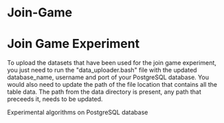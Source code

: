 # Join-Game

<h1>Join Game Experiment</h1>
To upload the datasets that have been used for the join game experiment, you just need to run the  "data_uploader.bash" file with the 
updated database_name, username and port of your PostgreSQL database. You would also need to update the path of the file location 
that contains all the table data. The path from the data directory is present, any path that preceeds it, needs to be updated.

Experimental algorithms on PostgreSQL database
